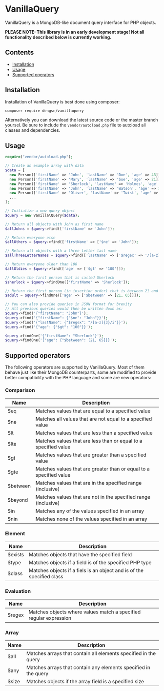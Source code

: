 # VanillaQuery

VanillaQuery is a MongoDB-like document query interface for PHP objects.

**PLEASE NOTE: This library is in an early development stage! Not all functionality described below is currently
working.**

## Contents

- [Installation](#installation)
- [Usage](#usage)
- [Supported operators](#supported-operators)

<a name="installation"></a>
## Installation

Installation of VanillaQuery is best done using composer:
```bash
composer require dengsn/vanillaquery
```
Alternatively you can download the latest source code or the master branch yoursel. Be sure to include the
`vendor/autoload.php` file to autoload all classes and dependencies.

<a name="usage"></a>
## Usage

```php
require("vendor/autoload.php");

// Create an example array with data
$data = [
  new Person(['firstName' => 'John', 'lastName' => 'Doe', 'age' => 43]),
  new Person(['firstName' => 'Mary', 'lastName' => 'Sue', 'age' => 21]),
  new Person(['firstName' => 'Sherlock', 'lastName' => 'Holmes', 'age' => 164]),
  new Person(['firstName' => 'John', 'lastName' => 'Watson', 'age' => 164]),
  new Person(['firstName' => 'Oliver', 'lastName' => 'Twist', 'age' => 180]),
  ...
];

// Initialize a new query object
$query = new Vanilla\Query($data);

// Return all objects with John as first name
$allJohns = $query->find(['firstName' => 'John']);

// Return everyone else
$allOthers = $query->find(['firstName' => ['$ne' => 'John']);

// Return all objects with a three letter last name
$allThreeLetterNames = $query->find(['lastName' => ['$regex' => '/[a-z]{3}/i']]);

// Return everyone older than 100
$allOldies = $query->find(['age' => ['$gt' => '100']]);

// Return the first person that is called Sherlock
$sherlock = $query->findOne(['firstName' => 'Sherlock']);

// Return the first person (in insertion order) that is between 21 and 65 years old
$adult = $query->findOne(['age' => ['$between' => [21, 65]]]);

// You can also provide queries in JSON format for brevity
// All previous queries would then be written down as:
$query->find('{"firstName": "John"}');
$query->find('{"firstName": {"$ne": "John"}}');
$query->find('{"lastName": {"$regex": "/[a-z]{3}/i"}}');
$query->find('{"age": {"$gt": "100"}}');

$query->findOne('{"firstName": "Sherlock"}');
$query->findOne('{"age": {"$between": [21, 65]}}');
```

<a name="supported-operators"></a>
## Supported operators

The following operators are supported by VanillaQuery. Most of them behave just like their MongoDB counterparts, some
are modified to provide better compatibility with the PHP language and some are new operators:

### Comparison

Name | Description
--- | ---
$eq | Matches values that are equal to a specified value
$ne | Matches all values that are not equal to a specified value
$lt | Matches values that are less than a specified value
$lte | Matches values that are less than or equal to a specified value
$gt | Matches values that are greater than a specified value
$gte | Matches values that are greater than or equal to a specified value
$between | Matches values that are in the specified range (inclusive)
$beyond | Matches values that are not in the specified range (inclusive)
$in | Matches any of the values specified in an array
$nin | Matches none of the values specified in an array

### Element

Name | Description
--- | ---
$exists | Matches objects that have the specified field
$type | Matches objects if a field is of the specified PHP type
$class | Matches objects if a fiels is an object and is of the specified class

### Evaluation

Name | Description
--- | ---
$regex | Matches objects where values match a specified regular expression

### Array

Name | Description
--- | ---
$all | Matches arrays that contain all elements specified in the query
$any | Matches arrays that contain any elements specified in the query
$size | Matches objects if the array field is a specified size
